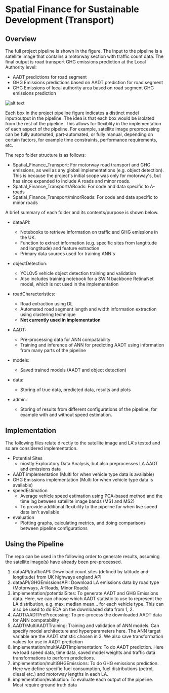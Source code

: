 # Spatial Finance for Sustainable Development (Transport)
## Overview

The full project pipeline is shown in the figure. The input to the pipeline is a satellite image that contains a motorway section with traffic count data. The final output is road transport GHG emissions prediction at the Local Authority level:
- AADT predictions for road segment
- GHG Emissions predictions based on AADT prediction for road segment
- GHG Emissions of local authority area based on road segment GHG emissions prediction

![alt text](https://github.com/horsada/Spatial_Finance_Transport/blob/main/images/FYP_Project_Plan.svg)

Each box in the project pipeline figure indicates a distinct model input/output in the pipeline. The idea is that each box would be isolated
from the rest of the pipeline. This allows for flexiblity in the implementation of each aspect of the pipeline. For example, satellite image preprocessing can
be fully automated, part-automated, or fully manual, depending on certain factors, for example time constraints, performance requirements, etc.

The repo folder structure is as follows:
- Spatial_Finance_Transport: For motorway road transport and GHG emissions, as well as any global implementations (e.g. object detection). This is because the project's initial scope was only for motorway's, but has since expanded to include A roads and minor roads. 
- Spatial_Finance_Transport/ARoads: For code and data specific to A-roads
- Spatial_Finance_Transport/minorRoads: For code and data specific to minor roads

A brief summary of each folder and its contents/purpose is shown below.
- dataAPI:
    - Notebooks to retrieve information on traffic and GHG emissions in the UK.
    - Function to extract information (e.g. specific sites from langtitude and longtitude) and feature extraction
    - Primary data sources used for training ANN's

- objectDetection:
    - YOLOv5 vehicle object detection training and validation
    - Also includes training notebook for a SWIN backbone RetinaNet model, which is not used in the implementation

- roadCharacteristics:
    - Road extraction using DL
    - Automated road segment length and width information extraction using clustering technique
    - **Not currently used in implementation**

- AADT:
    - Pre-processing data for ANN compatability
    - Training and inference of ANN for predicting AADT using information from many parts of the pipeline
    
- models:
    - Saved trained models (AADT and object detection)

- data:
    - Storing of true data, predicted data, results and plots

- admin:
    - Storing of results from different configurations of the pipeline, for example with and without speed estimation. 

## Implementation

The following files relate directly to the satellite image and LA's tested and so are considered implementation.

- Potential Sites
    - mostly Exploratory Data Analysis, but also preprocesses LA AADT and emissions data 
- AADT implementation (Multi for when vehicle type data is available)
- GHG Emissions implementation (Multi for when vehicle type data is available)
- speedEstimation
    - Average vehicle speed estimation using PCA-based method and the time lag between satellite image bands (MS1 and MS2)
    - To provide additional flexibility to the pipeline for when live speed data isn't available
- evaluation
    - Plotting graphs, calculating metrics, and doing comparisons between pipeline configurations 

## Using the Pipeline

The repo can be used in the following order to generate results, assuming the satellite image(s) have already been pre-processed.

1. dataAPI/trafficAPI: Download count sites (defined by latitude and longtitude) from UK highways england API
2. dataAPI/GHGEmissionsAPI: Download LA emissions data by road type (Motorways, A-Roads, Minor Roads)
3. implementation/potentialSites: To generate AADT and GHG Emissions data. Here, we can choose which AADT statistic to use to represent the LA distribution, e.g. max, median mean... for each vehicle type. This can also be used to do EDA on the downloaded data from 1, 2. 
4. AADT/AADTPreProcessing: To pre-process the downloaded AADT data for ANN compatability
5. AADT/MultiAADTTraining: Training and validation of ANN models. Can specify model architecture and hyperparameters here. The ANN target variable are the AADT statistic chosen in 3. We also save transformation values for use in AADT prediction
6. implementation/multiAADTImplementation: To do AADT prediction. Here we load speed data, time data, saved model weights and traffic data transformations to perform predictions.
7. implementation/multiGHGEmissions: To do GHG emissions prediction. Here we define specific fuel consumption, fuel distributions (petrol, diesel etc.) and motorway lengths in each LA. 
8. implementation/evaluation: To evaluate each output of the pipeline. Most require ground truth data 
